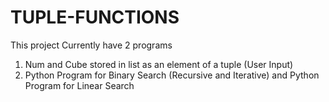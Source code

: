 # TUPLE-FUNCTIONS
This project Currently have 2 programs
1. Num and Cube stored in list as an element of a tuple (User Input)
2. Python Program for Binary Search (Recursive and Iterative) and Python Program for Linear Search
